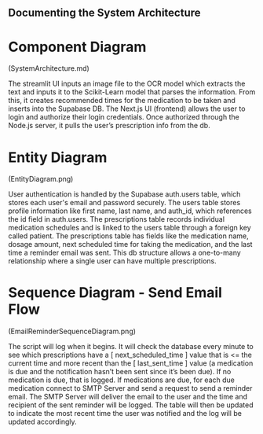 ## Documenting the System Architecture

# Component Diagram
(SystemArchitecture.md)

The streamlit UI inputs an image file to the OCR model which extracts the text and inputs it to the Scikit-Learn model that parses the information. From this, it creates recommended times for the medication to be taken and inserts into the Supabase DB. 
The Next.js UI (frontend) allows the user to login and authorize their login credentials. Once authorized through the Node.js server, it pulls the user’s prescription info from the db.

# Entity Diagram
(EntityDiagram.png)

User authentication is handled by the Supabase auth.users table, which stores each user's email and password securely. The users table stores profile information like first name, last name, and auth_id, which references the id field in auth.users. The prescriptions table records individual medication schedules and is linked to the users table through a foreign key called patient. The prescriptions table has fields like the medication name, dosage amount, next scheduled time for taking the medication, and the last time a reminder email was sent. This db structure allows a one-to-many relationship where a single user can have multiple prescriptions.

# Sequence Diagram - Send Email Flow
(EmailReminderSequenceDiagram.png)

The script will log when it begins. It will check the database every minute to see which prescriptions have a [ next_scheduled_time ] value that is <= the current time and more recent than the [ last_sent_time ] value (a medication is due and the notification hasn’t been sent since it’s been due). If no medication is due, that is logged. If medications are due, for each due medication connect to SMTP Server and send a request to send a reminder email. The SMTP Server will deliver the email to the user and the time and recipient of the sent reminder will be logged. The table will then be updated to indicate the most recent time the user was notified and the log will be updated accordingly. 

